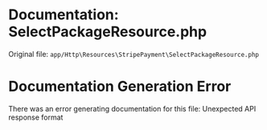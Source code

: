 # Documentation: SelectPackageResource.php

Original file: `app/Http\Resources\StripePayment\SelectPackageResource.php`

# Documentation Generation Error

There was an error generating documentation for this file: Unexpected API response format